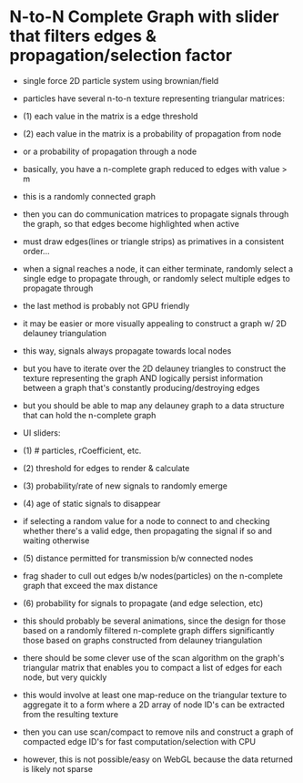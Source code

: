 # N-to-N Complete Graph with slider that filters edges & propagation/selection factor

- single force 2D particle system using brownian/field
- particles have several n-to-n texture representing triangular matrices:
- (1) each value in the matrix is a edge threshold
- (2) each value in the matrix is a probability of propagation from node
- or a probability of propagation through a node

- basically, you have a n-complete graph reduced to edges with value > m
- this is a randomly connected graph
- then you can do communication matrices to propagate signals through the
graph, so that edges become highlighted when active
- must draw edges(lines or triangle strips) as primatives in a consistent order...
- when a signal reaches a node, it can either terminate, randomly select a single edge
to propagate through, or randomly select multiple edges to propagate through
- the last method is probably not GPU friendly

- it may be easier or more visually appealing to construct a graph w/
2D delauney triangulation
- this way, signals always propagate towards local nodes
- but you have to iterate over the 2D delauney triangles to construct the
texture representing the graph AND logically persist information between
a graph that's constantly producing/destroying edges
- but you should be able to map any delauney graph to a data structure that can
hold the n-complete graph

- UI sliders:
- (1) # particles, rCoefficient, etc.
- (2) threshold for edges to render & calculate
- (3) probability/rate of new signals to randomly emerge
- (4) age of static signals to disappear
- if selecting a random value for a node to connect to and checking whether
there's a valid edge, then propagating the signal if so and waiting otherwise
- (5) distance permitted for transmission b/w connected nodes
- frag shader to cull out edges b/w nodes(particles) on the n-complete graph
that exceed the max distance
- (6) probability for signals to propagate (and edge selection, etc)

- this should probably be several animations, since the design for those based on a
randomly filtered n-complete graph differs significantly those based on graphs
constructed from delauney triangulation

- there should be some clever use of the scan algorithm on the graph's triangular
matrix that enables you to compact a list of edges for each node, but very quickly
- this would involve at least one map-reduce on the triangular texture to
aggregate it to a form where a 2D array of node ID's can be extracted from
the resulting texture
- then you can use scan/compact to remove nils and construct a graph of compacted
edge ID's for fast computation/selection with CPU
- however, this is not possible/easy on WebGL because the data returned is likely
not sparse
